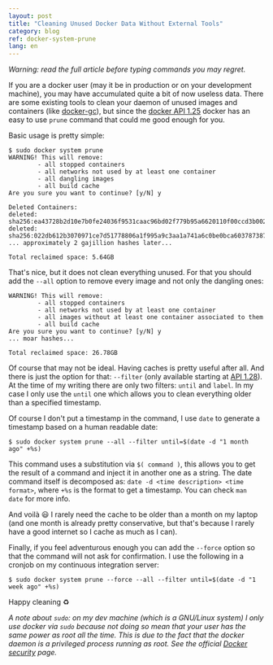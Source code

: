 ```yaml
---
layout: post
title: "Cleaning Unused Docker Data Without External Tools"
category: blog
ref: docker-system-prune
lang: en
---
```


*Warning: read the full article before typing commands you may regret.*

If you are a docker user (may it be in production or on your development
machine), you may have accumulated quite a bit of now useless data. There are
some existing tools to clean your daemon of unused images and containers (like
[docker-gc]), but since the [docker API 1.25][api-125] docker has an easy to
use `prune` command that could me good enough for you.

Basic usage is pretty simple:

```
$ sudo docker system prune
WARNING! This will remove:
        - all stopped containers
        - all networks not used by at least one container
        - all dangling images
        - all build cache
Are you sure you want to continue? [y/N] y

Deleted Containers:
deleted: sha256:ea43728b2d10e7b0fe24036f9531caac96bd02f779b95a6620110f00ccd3b002
deleted: sha256:022db612b3070971ce7d51778806a1f995a9c3aa1a741a6c0be0bca603787387
... approximately 2 gajillion hashes later...

Total reclaimed space: 5.64GB
```

That's nice, but it does not clean everything unused. For that you should add
the `--all` option to remove every image and not only the dangling ones:

```
WARNING! This will remove:
        - all stopped containers
        - all networks not used by at least one container
        - all images without at least one container associated to them
        - all build cache
Are you sure you want to continue? [y/N] y
... moar hashes...

Total reclaimed space: 26.78GB
```

Of course that may not be ideal. Having caches is pretty useful after all. And
there is just the option for that: `--filter` (only available starting at [API
1.28][api-128]). At the time of my writing there are only two filters: `until`
and `label`. In my case I only use the `until` one which allows you to clean
everything older than a specified timestamp.

Of course I don't put a timestamp in the command, I use `date` to generate a
timestamp based on a human readable date:

```
$ sudo docker system prune --all --filter until=$(date -d "1 month ago" +%s)
```

This command uses a substitution via `$( command )`, this allows you to get the
result of a command and inject it in another one as a string. The date command
itself is decomposed as: `date -d <time description> <time format>`, where
`+%s` is the format to get a timestamp. You can check `man date` for more info.

And voilà :smiley: I rarely need the cache to be older than a month on my
laptop (and one month is already pretty conservative, but that's because I
rarely have a good internet so I cache as much as I can).

Finally, if you feel adventurous enough you can add the `--force` option so
that the command will not ask for confirmation. I use the following in a
cronjob on my continuous integration server:

```
$ sudo docker system prune --force --all --filter until=$(date -d "1 week ago" +%s)
```

Happy cleaning :recycle:

*A note about `sudo`: on my dev machine (which is a GNU/Linux system) I only
use docker via `sudo` because not doing so mean that your user has the same
power as root all the time. This is due to the fact that the docker daemon is a
privileged process running as root. See the official [Docker
security][docker-security] page.*

[docker-gc]: https://github.com/spotify/docker-gc
[api-125]: https://docs.docker.com/engine/api/v1.25/
[api-128]: https://docs.docker.com/engine/api/v1.28/
[docker-security]: https://docs.docker.com/engine/security/security/#docker-daemon-attack-surface
